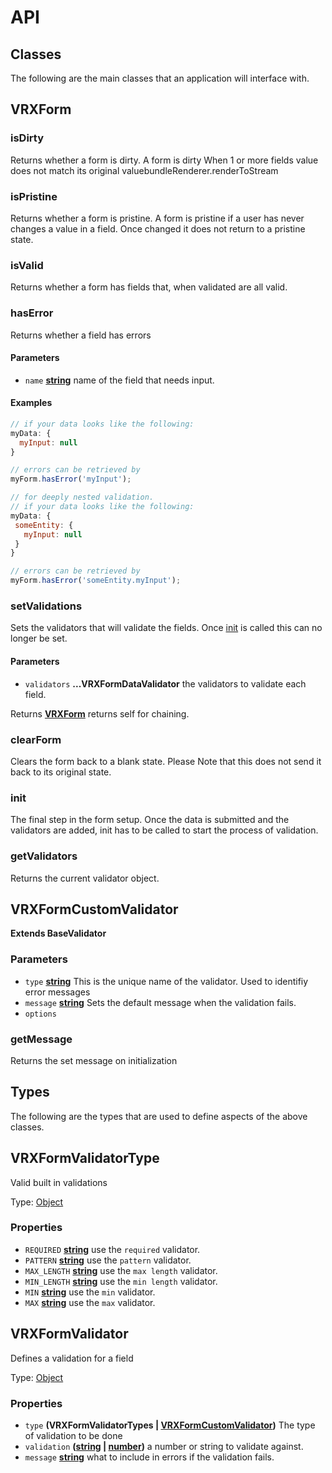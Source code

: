 # API

<!-- Generated by documentation.js. Update this documentation by updating the source code. -->

## Classes

The following are the main classes that an application will interface with.


## VRXForm

### isDirty

Returns whether a form is dirty. A form is dirty
When 1 or more fields value does not match its original
valuebundleRenderer.renderToStream

### isPristine

Returns whether a form is pristine. A form is pristine
if a user has never changes a value in a field. Once changed
it does not return to a pristine state.

### isValid

Returns whether a form has fields that, when validated are
all valid.

### hasError

Returns whether a field has errors

#### Parameters

-   `name` **[string](https://developer.mozilla.org/docs/Web/JavaScript/Reference/Global_Objects/String)** name of the field that needs input.

#### Examples

```javascript
// if your data looks like the following:
myData: {
  myInput: null
}

// errors can be retrieved by
myForm.hasError('myInput');
```

```javascript
// for deeply nested validation.
// if your data looks like the following:
myData: {
 someEntity: {
   myInput: null
 }
}

// errors can be retrieved by
myForm.hasError('someEntity.myInput');
```

### setValidations

Sets the validators that will validate the fields. Once [init](init)
is called this can no longer be set.

#### Parameters

-   `validators` **...VRXFormDataValidator** the validators to validate each field.

Returns **[VRXForm](#vrxform)** returns self for chaining.

### clearForm

Clears the form back to a blank state. Please
Note that this does not send it back to its original
state.

### init

The final step in the form setup. Once the data
is submitted and the validators are added, init
has to be called to start the process of validation.

### getValidators

Returns the current validator object.

## VRXFormCustomValidator

**Extends BaseValidator**

### Parameters

-   `type` **[string](https://developer.mozilla.org/docs/Web/JavaScript/Reference/Global_Objects/String)** This is the unique name of the validator.
                           Used to identifiy error messages
-   `message` **[string](https://developer.mozilla.org/docs/Web/JavaScript/Reference/Global_Objects/String)** Sets the default message when the validation fails.
-   `options`  

### getMessage

Returns the set message on initialization

## Types

The following are the types that are used to define aspects of the above classes.


## VRXFormValidatorType

Valid built in validations

Type: [Object](https://developer.mozilla.org/docs/Web/JavaScript/Reference/Global_Objects/Object)

### Properties

-   `REQUIRED` **[string](https://developer.mozilla.org/docs/Web/JavaScript/Reference/Global_Objects/String)** use the `required` validator.
-   `PATTERN` **[string](https://developer.mozilla.org/docs/Web/JavaScript/Reference/Global_Objects/String)** use the `pattern` validator.
-   `MAX_LENGTH` **[string](https://developer.mozilla.org/docs/Web/JavaScript/Reference/Global_Objects/String)** use the `max length` validator.
-   `MIN_LENGTH` **[string](https://developer.mozilla.org/docs/Web/JavaScript/Reference/Global_Objects/String)** use the `min length` validator.
-   `MIN` **[string](https://developer.mozilla.org/docs/Web/JavaScript/Reference/Global_Objects/String)** use the `min` validator.
-   `MAX` **[string](https://developer.mozilla.org/docs/Web/JavaScript/Reference/Global_Objects/String)** use the `max` validator.

## VRXFormValidator

Defines a validation for a field

Type: [Object](https://developer.mozilla.org/docs/Web/JavaScript/Reference/Global_Objects/Object)

### Properties

-   `type` **(VRXFormValidatorTypes | [VRXFormCustomValidator](#vrxformcustomvalidator))** The type of validation to be done
-   `validation` **([string](https://developer.mozilla.org/docs/Web/JavaScript/Reference/Global_Objects/String) \| [number](https://developer.mozilla.org/docs/Web/JavaScript/Reference/Global_Objects/Number))** a number or string to validate against.
-   `message` **[string](https://developer.mozilla.org/docs/Web/JavaScript/Reference/Global_Objects/String)** what to include in errors if the validation fails.
